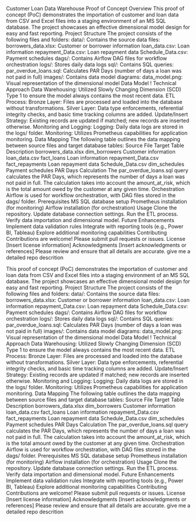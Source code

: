 Customer Loan Data Warehouse Proof of Concept
Overview
This proof of concept (PoC) demonstrates the importation of customer and loan data from CSV and Excel files into a staging environment of an MS SQL database. The project showcases an effective dimensional model design for easy and fast reporting.
Project Structure
The project consists of the following files and folders:
data/: Contains the source data files:
borrowers_data.xlsx: Customer or borrower information
loan_data.csv: Loan information
repayment_Data.csv: Loan repayment data
Schedule_Data.csv: Payment schedules
dags/: Contains Airflow DAG files for workflow orchestration
logs/: Stores daily data logs
sql/: Contains SQL queries:
par_overdue_loans.sql: Calculates PAR Days (number of days a loan was not paid in full)
images/: Contains data model diagrams:
data_model.png: Visual representation of the dimensional model
Data Model
!
Technical Approach
Data Warehousing: Utilized Slowly Changing Dimension (SCD) Type 1 to ensure the model always contains the most recent data.
ETL Process:
Bronze Layer: Files are processed and loaded into the database without transformations.
Silver Layer: Data type enforcements, referential integrity checks, and basic time tracking columns are added.
Update/Insert Strategy: Existing records are updated if matched; new records are inserted otherwise.
Monitoring and Logging:
Logging: Daily data logs are stored in the logs/ folder.
Monitoring: Utilizes Prometheus capabilities for application monitoring.
Data Mapping
The following table outlines the data mapping between source files and target database tables:
Source File	Target Table	Description
borrowers_data.xlsx	dim_borrowers	Customer information
loan_data.csv	fact_loans	Loan information
repayment_Data.csv	fact_repayments	Loan repayment data
Schedule_Data.csv	dim_schedules	Payment schedules
PAR Days Calculation
The par_overdue_loans.sql query calculates the PAR Days, which represents the number of days a loan was not paid in full. The calculation takes into account the amount_at_risk, which is the total amount owed by the customer at any given time.
Orchestration
Airflow is used for workflow orchestration, with DAG files stored in the dags/ folder.
Prerequisites
MS SQL database setup
Prometheus installation (for monitoring)
Airflow installation (for orchestration)
Usage
Clone the repository.
Update database connection settings.
Run the ETL process.
Verify data importation and dimensional model.
Future Enhancements
Implement data validation rules
Integrate with reporting tools (e.g., Power BI, Tableau)
Explore additional monitoring capabilities
Contributing
Contributions are welcome! Please submit pull requests or issues.
License
[Insert license information]
Acknowledgments
[Insert acknowledgments or references]
Please review and ensure that all details are accurate.
give me a detailed repo descrition

This proof of concept (PoC) demonstrates the importation of customer and loan data from CSV and Excel files into a staging environment of an MS SQL database. The project showcases an effective dimensional model design for easy and fast reporting.
Project Structure
The project consists of the following files and folders:
data/: Contains the source data files:
borrowers_data.xlsx: Customer or borrower information
loan_data.csv: Loan information
repayment_Data.csv: Loan repayment data
Schedule_Data.csv: Payment schedules
dags/: Contains Airflow DAG files for workflow orchestration
logs/: Stores daily data logs
sql/: Contains SQL queries:
par_overdue_loans.sql: Calculates PAR Days (number of days a loan was not paid in full)
images/: Contains data model diagrams:
data_model.png: Visual representation of the dimensional model
Data Model
!
Technical Approach
Data Warehousing: Utilized Slowly Changing Dimension (SCD) Type 1 to ensure the model always contains the most recent data.
ETL Process:
Bronze Layer: Files are processed and loaded into the database without transformations.
Silver Layer: Data type enforcements, referential integrity checks, and basic time tracking columns are added.
Update/Insert Strategy: Existing records are updated if matched; new records are inserted otherwise.
Monitoring and Logging:
Logging: Daily data logs are stored in the logs/ folder.
Monitoring: Utilizes Prometheus capabilities for application monitoring.
Data Mapping
The following table outlines the data mapping between source files and target database tables:
Source File	Target Table	Description
borrowers_data.xlsx	dim_borrowers	Customer information
loan_data.csv	fact_loans	Loan information
repayment_Data.csv	fact_repayments	Loan repayment data
Schedule_Data.csv	dim_schedules	Payment schedules
PAR Days Calculation
The par_overdue_loans.sql query calculates the PAR Days, which represents the number of days a loan was not paid in full. The calculation takes into account the amount_at_risk, which is the total amount owed by the customer at any given time.
Orchestration
Airflow is used for workflow orchestration, with DAG files stored in the dags/ folder.
Prerequisites
MS SQL database setup
Prometheus installation (for monitoring)
Airflow installation (for orchestration)
Usage
Clone the repository.
Update database connection settings.
Run the ETL process.
Verify data importation and dimensional model.
Future Enhancements
Implement data validation rules
Integrate with reporting tools (e.g., Power BI, Tableau)
Explore additional monitoring capabilities
Contributing
Contributions are welcome! Please submit pull requests or issues.
License
[Insert license information]
Acknowledgments
[Insert acknowledgments or references]
Please review and ensure that all details are accurate.
give me a detailed repo descrition
